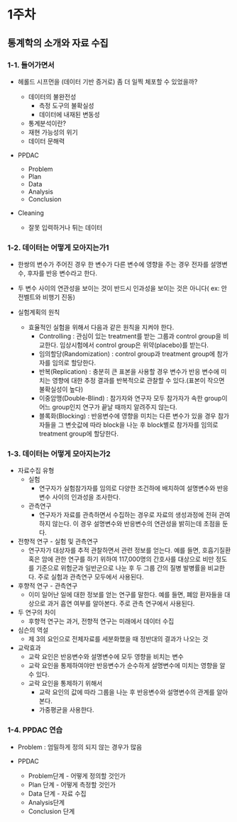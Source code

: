 # 1주차



## 통계학의 소개와 자료 수집



### 1-1. 들어가면서

- 헤롤드 시프먼을 (데이터 기반 증거로) 좀 더 일찍 체포할 수 있었을까?
  - 데이터의 불완전성
    - 측정 도구의 불확실성
    - 데이터에 내재된 변동성
  - 통계분석이란?
  - 재현 가능성의 위기
  - 데이터 문해력
- PPDAC
  - Problem
  - Plan
  - Data
  - Analysis
  - Conclusion

- Cleaning
  - 잘못 입력하거나 튀는 데이터

### 1-2. 데이터는 어떻게 모아지는가1

- 한쌍의 변수가 주어진 경우 한 변수가 다른 변수에 영향을 주는 경우 전자를 설명변수, 후자를 반응 변수라고 한다.
- 두 변수 사이의 연관성을 보이는 것이 반드시 인과성을 보이는 것은 아니다( ex: 안전벨트와 비행기 진동)

- 실험계획의 원칙
  - 효율적인 실험을 위해서 다음과 같은 원칙을 지켜야 한다.
    - Controlling : 관심이 있는 treatment를 받는 그룹과 control group을 비교한다. 임상시험에서 control group은 위약(placebo)를 받는다.
    - 임의할당(Randomization) : control group과 treatment group에 참가자를 임의로 할당한다.
    - 반복(Replication) : 충분히 큰 표본을 사용할 경우 변수가 반응 변수에 미치는 영향에 대한 추정 결과를 반복적으로 관찰할 수 있다.(표본이 작으면 불확실성이 높다)
    - 이중암맹(Double-Blind) : 참가자와 연구자 모두 참가자가 속한 group이 어느 group인지 연구가 끝날 때까지 알려주지 않는다.
    - 블록화(Blocking) : 반응변수에 영향을 미치는 다른 변수가 있을 경우 참가자들을 그 변숫값에 따라 block을 나눈 후 block별로 참가자를 임의로 treatment group에 할당한다.

### 1-3. 데이터는 어떻게 모아지는가2

- 자료수집 유형
  - 실험
    - 연구자가 실험참가자를 임의로 다양한 조건하에 배치하여 설명변수와 반응변수 사이의 인과성을 조사한다.
  - 관측연구
    - 연구자가 자료를 관측하면서 수집하는 경우로 자료의 생성과정에 전혀 관여하지 않는다. 이 경우 설명변수와 반응변수의 연관성을 밝히는데 초점을 둔다.
- 전향적 연구 - 실험 및 관측연구
  - 연구자가 대상자를 추적 관찰하면서 관련 정보를 얻는다. 예를 들면, 호흡기질환 혹은 암에 관한 연구를 하기 위하여 117,000명의 간호사를 대상으로 비만 정도를 기준으로 위험군과 일반군으로 나눈 후 두 그룹 간의 질병 발병률을 비교한다. 주로 실험과 관측연구 모두에서 사용된다.
- 후향적 연구 - 관측연구
  - 이미 일어난 일에 대한 정보를 얻는 연구를 말한다. 예를 들면, 폐암 환자들을 대상으로 과거 흡연 여부를 알아본다. 주로 관측 연구에서 사용된다.
- 두 연구의 차이
  - 후향적 연구는 과거, 전향적 연구는 미래에서 데이터 수집
- 심슨의 역설
  - 제 3의 요인으로 전체자료를 세분화했을 때 정반대의 결과가 나오는 것
- 교락효과
  - 교락 요인은 반응변수와 설명변수에 모두 영향을 비치는 변수
  - 교락 요인을 통제하여야만 반응변수가 순수하게 설명변수에 미치는 영향을 알 수 있다.
  - 교락 요인을 통제하기 위해서
    - 교락 요인의 값에 따라 그룹을 나눈 후 반응변수와 설명변수의 관계를 알아본다.
    - 가중평균을 사용한다.

### 1-4. PPDAC 연습

- Problem : 엄밀하게 정의 되지 않는 경우가 많음

- PPDAC
  - Problem단계 - 어떻게 정의할 것인가
  - Plan 단계 - 어떻게 측정할 것인가
  - Data 단계 - 자료 수집
  - Analysis단계
  - Conclusion 단계
